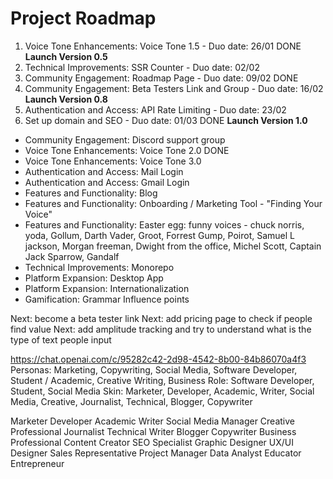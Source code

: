 # Project Roadmap

1. Voice Tone Enhancements: Voice Tone 1.5 - Duo date: 26/01 DONE
   **Launch Version 0.5**
2. Technical Improvements: SSR Counter - Duo date: 02/02
3. Community Engagement: Roadmap Page - Duo date: 09/02 DONE
4. Community Engagement: Beta Testers Link and Group - Duo date: 16/02
   **Launch Version 0.8**
5. Authentication and Access: API Rate Limiting - Duo date: 23/02
6. Set up domain and SEO - Duo date: 01/03 DONE
   **Launch Version 1.0**

- Community Engagement: Discord support group
- Voice Tone Enhancements: Voice Tone 2.0 DONE
- Voice Tone Enhancements: Voice Tone 3.0
- Authentication and Access: Mail Login
- Authentication and Access: Gmail Login
- Features and Functionality: Blog
- Features and Functionality: Onboarding / Marketing Tool - "Finding Your Voice"
- Features and Functionality: Easter egg: funny voices - chuck norris, yoda, Gollum, Darth <exhales> Vader, Groot, Forrest Gump, Poirot, Samuel L jackson, Morgan freeman, Dwight from the office, Michel Scott, Captain Jack Sparrow, Gandalf
- Technical Improvements: Monorepo
- Platform Expansion: Desktop App
- Platform Expansion: Internationalization
- Gamification: Grammar Influence points

Next: become a beta tester link
Next: add pricing page to check if people find value
Next: add amplitude tracking and try to understand what is the type of text people input

https://chat.openai.com/c/95282c42-2d98-4542-8b00-84b86070a4f3
Personas: Marketing, Copywriting, Social Media, Software Developer, Student / Academic, Creative Writing, Business
Role: Software Developer, Student, Social Media
Skin: Marketer, Developer, Academic, Writer, Social Media, Creative, Journalist, Technical, Blogger, Copywriter

Marketer
Developer
Academic
Writer
Social Media Manager
Creative Professional
Journalist
Technical Writer
Blogger
Copywriter
Business Professional
Content Creator
SEO Specialist
Graphic Designer
UX/UI Designer
Sales Representative
Project Manager
Data Analyst
Educator
Entrepreneur
